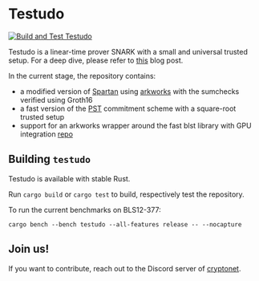# Testudo

[![Build and Test Testudo](https://github.com/cryptonetlab/testudo/actions/workflows/testudo.yml/badge.svg?branch=master)](https://github.com/cryptonetlab/testudo/actions/workflows/testudo.yml)

Testudo is a linear-time prover SNARK with a small and universal trusted setup. For a deep dive, please refer to [this](https://www.notion.so/pl-strflt/Testudo-Blog-Post-Final-a18db71f8e634ebbb9f68383f7904c51) blog post.

In the current stage, the repository contains:

- a modified version of [Spartan](https://github.com/microsoft/Spartan) using [arkworks](https://github.com/arkworks-rs) with the sumchecks verified using Groth16
- a fast version of the [PST](https://eprint.iacr.org/2011/587.pdf) commitment scheme with a square-root trusted setup
- support for an arkworks wrapper around the fast blst library with GPU integration [repo](https://github.com/nikkolasg/ark-blst)

## Building `testudo`

Testudo is available with stable Rust.

Run `cargo build` or `cargo test` to build, respectively test the repository.

To run the current benchmarks on BLS12-377:

```
cargo bench --bench testudo --all-features release -- --nocapture
```

## Join us!

If you want to contribute, reach out to the Discord server of [cryptonet](https://discord.com/invite/CFnTSkVTCk).
